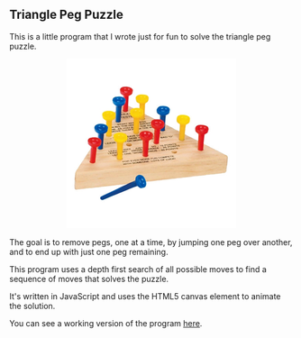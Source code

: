 Triangle Peg Puzzle
-------------------

This is a little program that I wrote just for fun to solve the triangle peg puzzle.

<p align="center">
  <img src="./puzzle.jpg?raw=true"/>
</p>

The goal is to remove pegs, one at a time, by jumping one peg over another, and to
end up with just one peg remaining.

This program uses a depth first search of all possible moves to find a sequence of moves
that solves the puzzle.

It's written in JavaScript and uses the HTML5 canvas element to animate the solution.

You can see a working version of the program [here](http://www.geomtech.com/tripeg).
